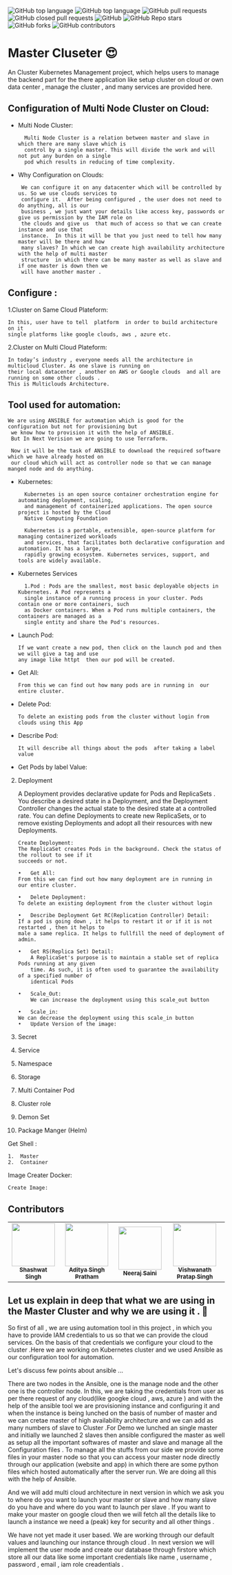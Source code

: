 ![GitHub top language](https://img.shields.io/github/languages/count/Shashwatsingh22/K8s_Management_Project?style=flat-square)
![GitHub top language](https://img.shields.io/github/languages/top/Shashwatsingh22/K8s_Management_Project?style=flat-square)
<img alt="GitHub pull requests" src="https://img.shields.io/github/issues-pr-raw/Shashwatsingh22/K8s_Management_Project?style=flat-square">
<img alt="GitHub closed pull requests" src="https://img.shields.io/github/issues-pr-closed/Shashwatsingh22/K8s_Management_Project?style=flat-square">
<img alt="GitHub" src="https://img.shields.io/github/license/Shashwatsingh22/K8s_Management_Project?style=flat-square">
<img alt="GitHub Repo stars" src="https://img.shields.io/github/stars/Shashwatsingh22/K8s_Management_Project?style=flat-square">
<img alt="GitHub forks" src="https://img.shields.io/github/forks/Shashwatsingh22/K8s_Management_Project?style=flat-square">
<img alt="GitHub contributors" src="https://img.shields.io/github/contributors/Shashwatsingh22/K8s_Management_Project?style=flat-square">

# Master Cluseter 😍
An Cluster Kubernetes Management project, which helps users to manage the backend part for the there application like setup cluster on cloud or own data center , manage the cluster  , and many services are provided here.



## Configuration of Multi Node Cluster on Cloud:

- Multi Node Cluster:

        Multi Node Cluster is a relation between master and slave in which there are many slave which is
        control by a single master. This will divide the work and will not put any burden on a single
        pod which results in reducing of time complexity. 

- Why Configuration on Clouds:

       We can configure it on any datacenter which will be controlled by us. So we use clouds services to
       configure it.  After being configured , the user does not need to do anything, all is our 
       business , we just want your details like access key, passwords or give us permission by the IAM role on 
       the clouds and give us  that much of access so that we can create instance and use that 
       instance.  In this it will be that you just need to tell how many master will be there and how 
       many slaves? In which we can create high availability architecture with the help of multi master 
       structure  in which there can be many master as well as slave and if one master is down then we 
       will have another master .


## Configure :

1.Cluster on Same Cloud Plateform:

    In this, user have to tell  platform  in order to build architecture on it
    single platforms like google clouds, aws , azure etc.
               
 2.Cluster on Multi Cloud Plateform:
                   
    In today’s industry , everyone needs all the architecture in multicloud Cluster. As one slave is running on 
    their local datacenter , another on AWS or Google clouds  and all are running on some other clouds .
    This is Multiclouds Architecture.
                         


## Tool used for automation:

    We are using ANSIBLE for automation which is good for the configuration but not for provisioning but
     we know how to provision it with the help of ANSIBLE. 
     But In Next Verision we are going to use Terraform.
     
     Now it will be the task of ANSIBLE to download the required software which we have already hosted on
     our cloud which will act as controller node so that we can manage manged node and do anything.


- Kubernetes:

        Kubernetes is an open source container orchestration engine for automating deployment, scaling, 
        and management of containerized applications. The open source project is hosted by the Cloud 
        Native Computing Foundation
     
        Kubernetes is a portable, extensible, open-source platform for managing containerized workloads 
        and services, that facilitates both declarative configuration and automation. It has a large, 
        rapidly growing ecosystem. Kubernetes services, support, and tools are widely available.



- Kubernetes Services

        1.Pod : Pods are the smallest, most basic deployable objects in Kubernetes. A Pod represents a 
        single instance of a running process in your cluster. Pods contain one or more containers, such 
        as Docker containers. When a Pod runs multiple containers, the containers are managed as a 
        single entity and share the Pod's resources.


-	Launch Pod:

        If we want create a new pod, then click on the launch pod and then we will give a tag and use 
        any image like httpt  then our pod will be created.

-	Get All:

        From this we can find out how many pods are in running in  our entire cluster.
                    
                    
-	Delete Pod:

        To delete an existing pods from the cluster without login from clouds using this App

-	Describe Pod:

        It will describe all things about the pods  after taking a label value


- Get Pods by label Value:
                      
                     
           
2.	Deployment
        
    A Deployment provides declarative update    for Pods and ReplicaSets . You describe a desired state
     in a Deployment, and the Deployment Controller changes the actual state to the desired state at a 
     controlled rate. You can define Deployments to create new ReplicaSets, or to remove existing 
     Deployments and adopt all their resources with new Deployments.
                           

        Create Deployment:
        The ReplicaSet creates Pods in the background. Check the status of the rollout to see if it 
        succeeds or not. 

        •	Get All:
        From this we can find out how many deployment are in running in  our entire cluster.

        •	Delete Deployment:
        To delete an existing deployment from the cluster without login

        •	Describe Deployment Get RC(Replication Controller) Detail:
        If a pod is going down , it helps to restart it or if it is not restarted , then it helps to 
        male a same replica. It helps to fullfill the need of deployment of admin.

        •	Get RS(Replica Set) Detail:
            A ReplicaSet's purpose is to maintain a stable set of replica Pods running at any given 
            time. As such, it is often used to guarantee the availability of a specified number of 
            identical Pods

        •	Scale_Out: 
            We can increase the deployment using this scale_out button

        •	Scale_in:
        We can decrease the deployment using this scale_in button
        •	Update Version of the image:



3.	Secret

4.	Service

5.	Namespace

6.	Storage

7.	Multi Container Pod

8.	Cluster role

9.	Demon Set

10.	Package Manger (Helm) 



Get Shell :
                  
    1.	Master
    2.	Container

Image  Creater Docker:

    Create Image:

## Contributors
<table>
  <tr>
    <td align="center">
        <a href="https://github.com/Shashwatsingh22">
            <img src="https://avatars.githubusercontent.com/u/55051478?s=400&u=bd48a10180ed2d8ff8ad4368ae875ae841d13569&v=4" width="100px;" alt=""/>
            <br />
            <sub>
                <b>Shashwat Singh</b>
            </sub>
        </a>
        <br />
    </td>
    <td align="center">
        <a href="https://github.com/adityasinghpratham">
            <img src="https://avatars.githubusercontent.com/u/63394722?s=400&v=4" width="100px;" alt=""/>
            <br />
            <sub>
                <b>Aditya Singh Pratham</b>
            </sub>
        </a>
        <br />
    </td>
    <td align="center">
        <a href="https://github.com/NeerajSaini12560">
            <img src="https://avatars.githubusercontent.com/u/63442908?s=400&u=61ba9757b66762f6890854578903ce82e297153c&v=4" width="100px;" alt=""/>
            <br />
            <sub>
                <b>Neeraj Saini</b>
            </sub>
        </a>
        <br />
    </td>
    <td align="center">
        <a href="https://github.com/vishnupsingh523">
            <img src="https://avatars.githubusercontent.com/u/49968961?s=460&u=c4929fe9fbf7c08bc4be98b09c50f226a949f9b4&v=4" width="100px;" alt=""/>
            <br />
            <sub>
                <b>Vishwanath Pratap Singh</b>
            </sub>
        </a>
        <br />
    </td>
    </tr>
</table>



## Let us explain in deep that what we are using in the Master Cluster and why we are using it . 🤔

So first of all , we are using automation tool in this project , in which you have to provide IAM credentials to us so that we can provide the cloud services.  On the basis of that credentials we configure your cloud to the cluster .Here we are working on Kubernetes cluster and we used Ansible as our configuration tool for automation.

Let's discuss few points about ansible ...

There are two nodes in the Ansible, one is the manage node and the other one  is the controller node. In this, we are taking the credentials from user as per there request of any cloud(like googke cloud , aws, azure )  and with the help of the ansible tool we are provisioning instance  and configuring  it and when the instance is being lunched  on the basis of number of master and we can cretae master of high availability architecture and we can add as many numbers of slave to Cluster .For Demo we lunched an single master and initially we launched 2 slaves then ansible configured the master as well as setup all the important softwares of  master and slave and manage all the Configuration files . To manage all the stuffs from our side  we provide some files in your master node so that you can access your master node directly through our application (website and app) in which there are some python files which hosted automatically after the server run. We are doing all this with the help of Ansible.

And we will add multi cloud architecture in next version in which we ask you to where do you want to launch your master or slave and how many slave do you have and where do you want to launch per slave . If you want to make your master on google cloud then we will fetch all the details like to launch a instance we need a (peak) key  for security and all other things . 

We have not yet made it user based. We are working through our default values and launching our instance through cloud .
In next version we will implement the user mode and create our database through firstore which store all our data like some important credentials like name , username , password , email , iam role  creadentials .
